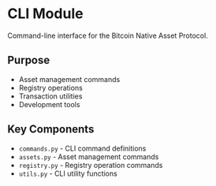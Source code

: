 # CLI Module

Command-line interface for the Bitcoin Native Asset Protocol.

## Purpose

- Asset management commands
- Registry operations
- Transaction utilities
- Development tools

## Key Components

- `commands.py` - CLI command definitions
- `assets.py` - Asset management commands
- `registry.py` - Registry operation commands
- `utils.py` - CLI utility functions